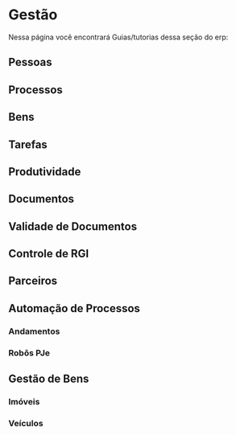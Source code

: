 # Gestão

Nessa página você encontrará Guias/tutorias dessa seção do erp:



## Pessoas

## Processos

## Bens

## Tarefas

## Produtividade

## Documentos

## Validade de Documentos

## Controle de RGI 

## Parceiros

## Automação de Processos

### Andamentos

### Robôs PJe

## Gestão de Bens

### Imóveis

### Veículos